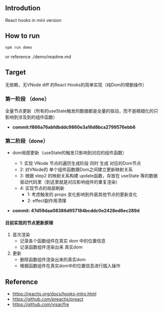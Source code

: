 ## Introdution
React hooks in mini version

## How to run

```
npm run demo
```
or reference ./demo/readme.md


## Target
无依赖，无VNode diff 的React Hooks的简单实现（纯Dom的增删操作）
### 第一阶段 （done）
全量节点更新（所有的useState触发的数据都是全量的驱动，而不是精细化的只影响到涉及到的组件函数）

* **commit:f866a76abfdbddc9860e3a16d8bca2799576ebb6**

### 第二阶段（done）
* dom局部更新（useState的触发只影响到对应的组件函数）
    - 1: 实现 VNode 节点的遍历生成阶段 同时 生成 对应的Dom节点
    - 2: 对VNode的 单个组件函数跟Dom之间建立更新映射关系
    - 3: 根据 step2 的映射关系构建 update函数，存放在 useState 等的数据驱动代码里（到这里就是对应影响组件的重复渲染）
    - 4: 实现节点的局部刷新
        - 1: 考虑触发的 props 变化影响到外层其他节点的更新变化
        - 2: effect副作用清理


* **commit: 47d59daa08386d957184bcddc0e2428ed6ec289d**

#### 目前实现的节点更新原理

1. 首次渲染
    * 记录各个函数组件在真实 dom 中的位置信息
    * 记录函数组件渲染出来 真实dom
2. 更新
    * 删除函数组件渲染出来的真实dom
    * 根据函数组件在真实dom中的位置信息进行插入操作
## Reference

* https://reactjs.org/docs/hooks-intro.html
* https://github.com/preactjs/preact
* https://github.com/yisar/fre
